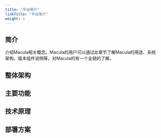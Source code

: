 ```yaml
---
title: "平台简介"
linkTitle: "平台简介"
weight: 1
---
```

## 简介
介绍Macula相关概念。Macula的用户可以通过此章节了解Macula的用途、系统架构、版本组件说明等，对Macula的有一个全貌的了解。

## 整体架构

## 主要功能

## 技术原理

## 部署方案